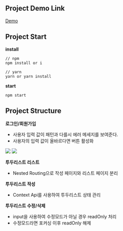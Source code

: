 ## Project Demo Link

[Demo](https://wanted-pre-onboarding-frontend-wheat.vercel.app)

## Project Start

**install**

```shell
// npm
npm install or i

// yarn
yarn or yarn install
```

**start**

```shell
npm start
```

## Project Structure

**로그인/회원가입**

- 사용자 입력 값이 패턴과 다를시 에러 메세지를 보여준다.
- 사용자의 입력 값이 올바르다면 버튼 활성화

<img src="https://user-images.githubusercontent.com/66871265/207888657-c1deb52e-9714-4f63-8eba-1c0bc895edb5.png">

<img src="https://user-images.githubusercontent.com/66871265/207888416-6d620190-d641-4563-b3b6-028a78e8384f.png">

**투두리스트 리스트**

- Nested Routing으로 작성 페이지와 리스트 페이지 분리

**투두리스트 작성**

- Context Api를 사용하여 투두리스트 상태 관리

**투두리스트 수정/삭제**

- input을 사용하여 수정모드가 아닐 경우 readOnly 처리
- 수정모드라면 포커싱 이후 readOnly 해제
